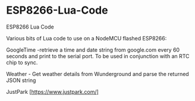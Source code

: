 # ESP8266-Lua-Code
ESP8266 Lua Code

Various bits of Lua code to use on a NodeMCU flashed ESP8266:

GoogleTime -retrieve a time and date string from google.com every 60 seconds and print to the serial port. To be used in conjunction with an RTC chip to sync. 

Weather - Get weather details from Wunderground and parse the returned JSON string


JustPark [https://www.justpark.com/]


